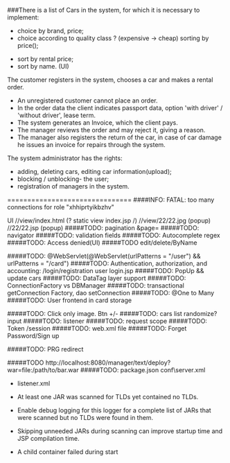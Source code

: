 ###There is a list of Cars in the system, for which it is necessary to implement: 
+ choice by brand, price;
+ choice according to quality class ? (expensive -> cheap) sorting by price();
- sort by rental price;
- sort by name. (UI)

The customer registers in the system, chooses a car and makes a rental order.
- An  unregistered customer cannot place an order. 
- In the order data the client indicates passport data, option &#39;with driver&#39; / &#39;without driver&#39;, lease term. 
- The system generates an Invoice, which the client pays.
- The manager reviews the order and may reject it, giving a reason. 
- The manager also registers the return of the car, in case of car damage he issues an invoice for repairs through the system.

The system administrator has the rights:
- adding, deleting cars, editing car information(upload);
- blocking / unblocking- the user;
- registration of managers in the system.

===============================
####INFO: FATAL: too many connections for role "xhhiprtyikbzhv"

UI
//view/index.html (? static view index.jsp /)
//view/22/22.jpg (popup)
//22/22.jsp (popup)
#####TODO: pagination &page=
#####TODO: navigator
#####TODO: validation fields
#####TODO: Autocomplete regex
#####TODO: Access denied(UI)
#####TODO edit/delete/ByName

#####TODO: @WebServlet(@WebServlet(urlPatterns = "/user") && urlPatterns = "/card")
#####TODO: Authentication, authorization, and accounting: /login/registration user login.jsp
#####TODO: PopUp && update cars
#####TODO: DataTag layer support
#####TODO: ConnectionFactory vs DBManager
#####TODO: transactional getConnection Factory, dao setConnection
#####TODO: @One to Many
#####TODO: User frontend in card storage

#####TODO: Click only image. Btn +/-
#####TODO: cars list randomize? input
#####TODO: listener
#####TODO: request scope
#####TODO: Token /session
#####TODO: web.xml file
#####TODO: Forget Password/Sign up

#####TODO: PRG redirect

#####TODO http://localhost:8080/manager/text/deploy?war=file:/path/to/bar.war
#####TODO: package.json
conf\server.xml
- listener.xml

- At least one JAR was scanned for TLDs yet contained no TLDs. 
- Enable debug logging for this logger for a complete list of JARs that were scanned but no TLDs were found in them. 
- Skipping unneeded JARs during scanning can improve startup time and JSP compilation time.
- A child container failed during start